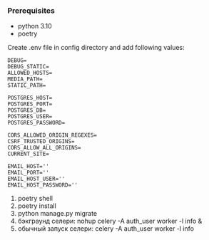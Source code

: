 ### Prerequisites
- python 3.10
- poetry

Create .env file in config directory and add following values:
```dotenv
DEBUG=
DEBUG_STATIC=
ALLOWED_HOSTS=
MEDIA_PATH=
STATIC_PATH=

POSTGRES_HOST=
POSTGRES_PORT=
POSTGRES_DB=
POSTGRES_USER=
POSTGRES_PASSWORD=

CORS_ALLOWED_ORIGIN_REGEXES=
CSRF_TRUSTED_ORIGINS=
CORS_ALLOW_ALL_ORIGINS=
CURRENT_SITE=

EMAIL_HOST=''
EMAIL_PORT=''
EMAIL_HOST_USER=''
EMAIL_HOST_PASSWORD=''
```

1. poetry shell
2. poetry install
3. python manage.py migrate
4. бэкграунд селери: nohup celery -A auth_user worker -l info &
5. обычный запуск селери: celery -A auth_user worker -l info